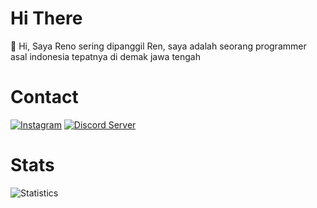 # Hi There
👋 Hi, Saya Reno sering dipanggil Ren, saya adalah seorang programmer asal indonesia tepatnya di demak jawa tengah

# Contact 
[![Instagram](https://img.shields.io/badge/Instagram-E4405F?style=for-the-badge&logo=instagram&logoColor=white)](https://instagram.com/hmm_menarik_) 
[![Discord Server](https://img.shields.io/badge/Discord-5b6beb?style=for-the-badge&logo=discord&logoColor=white)](https://discord.gg/tVMSMkYA2D)


# Stats
![Statistics](https://github-readme-stats.vercel.app//api?username=renodwi&show_icons=true&count_private=true&hide_title=true&bg_color=30,e96443,904e95&title_color=fff&text_color=fff)

